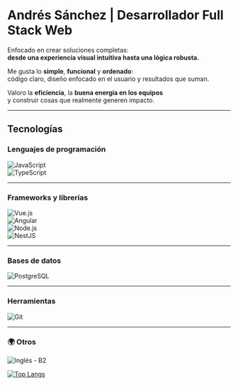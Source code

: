 # Andrés Sánchez | Desarrollador Full Stack Web

Enfocado en crear soluciones completas:  
**desde una experiencia visual intuitiva hasta una lógica robusta.**

Me gusta lo **simple**, **funcional** y **ordenado**:  
código claro, diseño enfocado en el usuario y resultados que suman.

Valoro la **eficiencia**, la **buena energía en los equipos**  
y construir cosas que realmente generen impacto.

---


## Tecnologías

### Lenguajes de programación

![JavaScript](https://img.shields.io/badge/JavaScript-F7DF1E?style=flat-square&logo=javascript&logoColor=000)  
![TypeScript](https://img.shields.io/badge/TypeScript-3178C6?style=flat-square&logo=typescript&logoColor=fff)  

---

### Frameworks y librerías

![Vue.js](https://img.shields.io/badge/Vue.js-35495E?style=flat-square&logo=vue.js&logoColor=4FC08D)  
![Angular](https://img.shields.io/badge/Angular-DD0031?style=flat-square&logo=angular&logoColor=fff)  
![Node.js](https://img.shields.io/badge/Node.js-339933?style=flat-square&logo=node.js&logoColor=fff)  
![NestJS](https://img.shields.io/badge/NestJS-E0234E?style=flat-square&logo=nestjs&logoColor=fff)  

---

### Bases de datos

![PostgreSQL](https://img.shields.io/badge/PostgreSQL-4169E1?style=flat-square&logo=postgresql&logoColor=fff)  

---

### Herramientas

![Git](https://img.shields.io/badge/Git-F05032?style=flat-square&logo=git&logoColor=fff)  

---

### 🌍 Otros

![Inglés - B2](https://img.shields.io/badge/Inglés-Intermedio%2FAvanzado-007ACC?style=flat-square&logo=translate&logoColor=fff)

[![Top Langs](https://github-readme-stats.vercel.app/api/top-langs/?username=andresanchezz&layout=compact&theme=github_dark)](https://github.com/anuraghazra/github-readme-stats)


